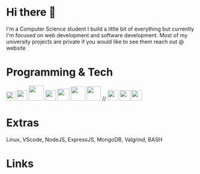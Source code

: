 # Hi there 👋
I'm a Computer Science student I build a little bit of everything but currently I'm focused on web development and software development.
Most of my university projects are private if you would like to see them reach out @ website

# Programming & Tech
<img src="https://upload.wikimedia.org/wikipedia/commons/6/6a/JavaScript-logo.png" height="24">
<img src="https://cdn-icons-png.flaticon.com/512/732/732212.png" height="28"> 
<img src="https://cdn.freebiesupply.com/logos/large/2x/css3-logo-png-transparent.png" height="40">
<img src="https://w7.pngwing.com/pngs/452/24/png-transparent-js-logo-node-logos-and-brands-icon.png" height="28"> 
<img src="https://upload.wikimedia.org/wikipedia/commons/thumb/c/c3/Python-logo-notext.svg/1869px-Python-logo-notext.svg.png" height="32"> 
<img src="https://cdn-icons-png.flaticon.com/512/226/226777.png" height="38">
<img src="https://cdn.icon-icons.com/icons2/2107/PNG/512/file_type_vscode_icon_130084.png" height="38">
//
<img src="https://upload.wikimedia.org/wikipedia/commons/1/19/C_Logo.png" height="28"> 
<img src="https://upload.wikimedia.org/wikipedia/commons/thumb/1/18/ISO_C%2B%2B_Logo.svg/1822px-ISO_C%2B%2B_Logo.svg.png" height="28"> 
<img src="https://cdn-icons-png.flaticon.com/512/732/732212.png" height="28"> 









# Extras

Linux, VScode, NodeJS, ExpressJS, MongoDB, Valgrind, BASH

# Links
